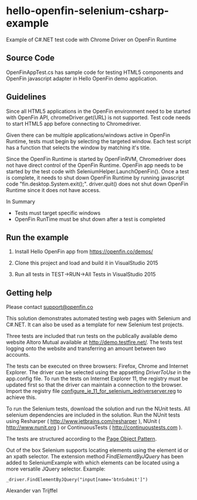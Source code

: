 hello-openfin-selenium-csharp-example
====================================

Example of C#.NET test code with Chrome Driver on OpenFin Runtime

## Source Code

OpenFinAppTest.cs has sample code for testing HTML5 components and OpenFin javascript adapter in Hello OpenFin demo application.

## Guidelines

Since all HTML5 applications in the OpenFin environment need to be started with OpenFin API, chromeDriver.get(URL) is not supported. Test code needs to start HTML5 app before connecting to Chromedriver.

Given there can be multiple applications/windows active in OpenFin Runtime, tests must begin by selecting the targeted window. Each test script has a function that selects the window by matching it's title.

Since the OpenFin Runtime is started by OpenFinRVM, Chromedriver does not have direct control of the OpenFin Runtime. OpenFin app needs to be started by the test code with SeleniumHelper.LaunchOpenFin(). Once a test is complete, it needs to shut down OpenFin Runtime by running javascript code "fin.desktop.System.exit();". driver.quit() does not shut down OpenFin Runtime since it does not have access.

In Summary
* Tests must target specific windows
* OpenFin RunTime must be shut down after a test is completed

## Run the example

1. Install Hello OpenFin app from https://openfin.co/demos/

2. Clone this project and load and build it in VisualStudio 2015

3. Run all tests in TEST->RUN->All Tests in VisualStudio 2015

## Getting help

Please contact support@openfin.co






































This solution demonstrates automated testing web pages with Selenium and C#.NET. It can also be used as a template for new Selenium test projects.

Three tests are included that run tests on the publically available demo website Altoro Mutual available at http://demo.testfire.net/. The tests test logging onto the website and transferring an amount between two accounts.

The tests can be executed on three browsers: Firefox, Chrome and Internet Explorer. The driver can be selected using 
the appsetting *DriverToUse* in the app.config file. To run the tests on Internet Explorer 11, the registry must be updated first so that the driver can maintain a connection to the browser. Import the registry file [configure_ie_11_for_selenium_iedriverserver.reg](https://github.com/atosorigin/SeleniumExample/blob/master/configure_ie_11_for_selenium_iedriverserver.reg) to achieve this. 

To run the Selenium tests, download the solution and run the NUnit tests. All selenium dependencies are included in the solution. Run the NUnit tests using Resharper ( http://www.jetbrains.com/resharper ), NUnit ( http://www.nunit.org ) or ContinuousTests ( http://continuoustests.com ).

The tests are structured according to the [Page Object Pattern](https://code.google.com/p/selenium/wiki/PageObjects).

Out of the box Selenium supports locating elements using the element id or an xpath selector. The extension method *FindElementByJQuery* has been added to SeleniumExample with which elements can be located using a more versatile JQuery selector. Example:

    _driver.FindElementByJQuery("input[name='btnSubmit']")

Alexander van Trijffel
